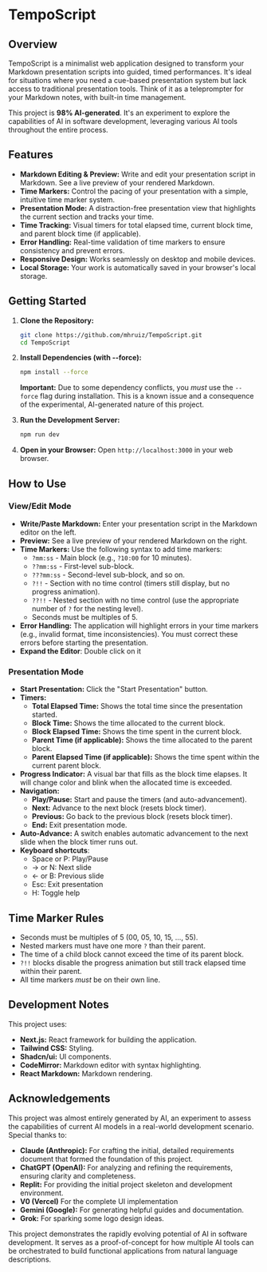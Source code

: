 # TempoScript

## Overview

TempoScript is a minimalist web application designed to transform your Markdown presentation scripts into guided, timed performances. It's ideal for situations where you need a cue-based presentation system but lack access to traditional presentation tools.  Think of it as a teleprompter for your Markdown notes, with built-in time management.

This project is **98% AI-generated**.  It's an experiment to explore the capabilities of AI in software development, leveraging various AI tools throughout the entire process.

## Features

*   **Markdown Editing & Preview:** Write and edit your presentation script in Markdown. See a live preview of your rendered Markdown.
*   **Time Markers:** Control the pacing of your presentation with a simple, intuitive time marker system.
*   **Presentation Mode:** A distraction-free presentation view that highlights the current section and tracks your time.
*   **Time Tracking:**  Visual timers for total elapsed time, current block time, and parent block time (if applicable).
*   **Error Handling:** Real-time validation of time markers to ensure consistency and prevent errors.
*   **Responsive Design:** Works seamlessly on desktop and mobile devices.
*   **Local Storage:** Your work is automatically saved in your browser's local storage.

## Getting Started

1.  **Clone the Repository:**
    ```bash
    git clone https://github.com/mhruiz/TempoScript.git
    cd TempoScript
    ```

2.  **Install Dependencies (with --force):**
    ```bash
    npm install --force
    ```
    **Important:**  Due to some dependency conflicts, you *must* use the `--force` flag during installation.  This is a known issue and a consequence of the experimental, AI-generated nature of this project.

3.  **Run the Development Server:**
    ```bash
    npm run dev
    ```

4.  **Open in your Browser:**
    Open `http://localhost:3000` in your web browser.

## How to Use

### View/Edit Mode

*   **Write/Paste Markdown:** Enter your presentation script in the Markdown editor on the left.
*   **Preview:** See a live preview of your rendered Markdown on the right.
*   **Time Markers:** Use the following syntax to add time markers:
    *   `?mm:ss`  -  Main block (e.g., `?10:00` for 10 minutes).
    *   `??mm:ss` -  First-level sub-block.
    *   `???mm:ss` - Second-level sub-block, and so on.
    *   `?!!` - Section with no time control (timers still display, but no progress animation).
    *   `??!!` - Nested section with no time control (use the appropriate number of `?` for the nesting level).
    *    Seconds must be multiples of 5.
*   **Error Handling:**  The application will highlight errors in your time markers (e.g., invalid format, time inconsistencies).  You must correct these errors before starting the presentation.
* **Expand the Editor**: Double click on it

### Presentation Mode

*   **Start Presentation:** Click the "Start Presentation" button.
*   **Timers:**
    *   **Total Elapsed Time:**  Shows the total time since the presentation started.
    *   **Block Time:**  Shows the time allocated to the current block.
    *   **Block Elapsed Time:** Shows the time spent in the current block.
    *   **Parent Time (if applicable):**  Shows the time allocated to the parent block.
    *   **Parent Elapsed Time (if applicable):** Shows the time spent within the current parent block.
*   **Progress Indicator:** A visual bar that fills as the block time elapses.  It will change color and blink when the allocated time is exceeded.
*   **Navigation:**
    *   **Play/Pause:** Start and pause the timers (and auto-advancement).
    *   **Next:**  Advance to the next block (resets block timer).
    *   **Previous:** Go back to the previous block (resets block timer).
    *   **End:** Exit presentation mode.
*   **Auto-Advance:** A switch enables automatic advancement to the next slide when the block timer runs out.
* **Keyboard shortcuts**:
   * Space or P: Play/Pause
   * -> or N: Next slide
   * <- or B: Previous slide
   * Esc: Exit presentation
   * H: Toggle help

## Time Marker Rules

*   Seconds must be multiples of 5 (00, 05, 10, 15, ..., 55).
*   Nested markers must have one more `?` than their parent.
*   The time of a child block cannot exceed the time of its parent block.
*   `?!!` blocks disable the progress animation but still track elapsed time within their parent.
*   All time markers *must* be on their own line.

## Development Notes

This project uses:

*   **Next.js:**  React framework for building the application.
*   **Tailwind CSS:**  Styling.
*   **Shadcn/ui:**  UI components.
*   **CodeMirror:**  Markdown editor with syntax highlighting.
*   **React Markdown:**  Markdown rendering.

## Acknowledgements

This project was almost entirely generated by AI, an experiment to assess the capabilities of current AI models in a real-world development scenario. Special thanks to:

*   **Claude (Anthropic):**  For crafting the initial, detailed requirements document that formed the foundation of this project. 
*   **ChatGPT (OpenAI):** For analyzing and refining the requirements, ensuring clarity and completeness.
*   **Replit:**  For providing the initial project skeleton and development environment.
* **V0 (Vercel)** For the complete UI implementation
*   **Gemini (Google):**  For generating helpful guides and documentation.
*   **Grok:**  For sparking some logo design ideas.

This project demonstrates the rapidly evolving potential of AI in software development. It serves as a proof-of-concept for how multiple AI tools can be orchestrated to build functional applications from natural language descriptions.